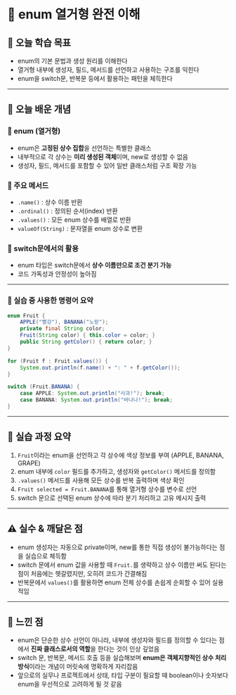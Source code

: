 # 📘 enum 열거형 완전 이해

## 🎯 오늘 학습 목표
- enum의 기본 문법과 생성 원리를 이해한다
- 열거형 내부에 생성자, 필드, 메서드를 선언하고 사용하는 구조를 익힌다
- enum을 switch문, 반복문 등에서 활용하는 패턴을 체득한다

---

## 🧠 오늘 배운 개념

### 🔹 enum (열거형)
- enum은 **고정된 상수 집합**을 선언하는 특별한 클래스
- 내부적으로 각 상수는 **미리 생성된 객체**이며, new로 생성할 수 없음
- 생성자, 필드, 메서드를 포함할 수 있어 일반 클래스처럼 구조 확장 가능

### 🔹 주요 메서드
- `.name()` : 상수 이름 반환  
- `.ordinal()` : 정의된 순서(index) 반환  
- `.values()` : 모든 enum 상수를 배열로 반환  
- `valueOf(String)` : 문자열을 enum 상수로 변환

### 🔹 switch문에서의 활용
- enum 타입은 switch문에서 **상수 이름만으로 조건 분기 가능**
- 코드 가독성과 안정성이 높아짐

---

### 🔹 실습 중 사용한 명령어 요약

```java
enum Fruit {
    APPLE("빨강"), BANANA("노랑");
    private final String color;
    Fruit(String color) { this.color = color; }
    public String getColor() { return color; }
}

for (Fruit f : Fruit.values()) {
    System.out.println(f.name() + ": " + f.getColor());
}

switch (Fruit.BANANA) {
    case APPLE: System.out.println("사과!"); break;
    case BANANA: System.out.println("바나나!"); break;
}
```

---

## 🧪 실습 과정 요약
1. `Fruit`이라는 enum을 선언하고 각 상수에 색상 정보를 부여 (APPLE, BANANA, GRAPE)
2. enum 내부에 `color` 필드를 추가하고, 생성자와 `getColor()` 메서드를 정의함
3. `.values()` 메서드를 사용해 모든 상수를 반복 출력하며 색상 확인
4. `Fruit selected = Fruit.BANANA`를 통해 열거형 상수를 변수로 선언
5. switch 문으로 선택된 enum 상수에 따라 분기 처리하고 고유 메시지 출력

---

## ⚠️ 실수 & 깨달은 점
- enum 생성자는 자동으로 private이며, new를 통한 직접 생성이 불가능하다는 점을 실습으로 체득함
- switch 문에서 enum 값을 사용할 때 `Fruit.`를 생략하고 상수 이름만 써도 된다는 점이 처음에는 헷갈렸지만, 오히려 코드가 간결해짐
- 반복문에서 `values()`를 활용하면 enum 전체 상수를 손쉽게 순회할 수 있어 실용적임

---

## 💭 느낀 점
- enum은 단순한 상수 선언이 아니라, 내부에 생성자와 필드를 정의할 수 있다는 점에서 **진짜 클래스로서의 역할**을 한다는 것이 인상 깊었음  
- switch 문, 반복문, 메서드 호출 등을 실습해보며 **enum은 객체지향적인 상수 처리 방식**이라는 개념이 머릿속에 명확하게 자리잡음  
- 앞으로의 실무나 프로젝트에서 상태, 타입 구분이 필요할 때 boolean이나 숫자보다 enum을 우선적으로 고려하게 될 것 같음

